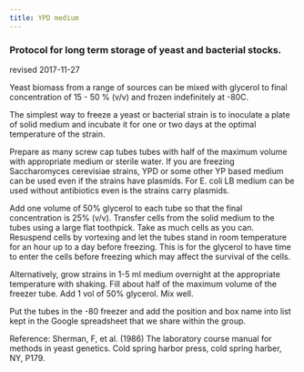 ```yaml
---
title: YPD medium
---
```


### Protocol for long term storage of yeast and bacterial stocks.
revised 2017-11-27

Yeast biomass from a range of sources can be mixed with glycerol to final concentration of 15 - 50 % (v/v) and frozen indefinitely at -80C.

The simplest way to freeze a yeast or bacterial strain is to inoculate a plate of solid medium and incubate it for 
one or two days at the optimal temperature of the strain.

Prepare as many screw cap tubes tubes with half of the maximum volume with appropriate medium or sterile water. 
If you are freezing Saccharomyces cerevisiae strains, YPD or some other YP based medium can be used even if the strains have plasmids. For E. coli LB medium can be used without antibiotics even is the strains carry plasmids.

Add one volume of 50% glycerol to each tube so that the final concentration is 25% (v/v). 
Transfer cells from the solid medium to the tubes using a large flat toothpick.
Take as much cells as you can.
Resuspend cells by vortexing and let the tubes stand in room temperature for an hour up to a day before freezing. This is for the glycerol to have time to enter the cells before freezing which may affect the survival of the cells.

Alternatively, grow strains in 1-5 ml medium overnight at the appropriate temperature with shaking.
Fill about half of the maximum volume of the freezer tube. Add 1 vol of 50% glycerol. Mix well.

Put the tubes in the -80 freezer and add the position and box name into list kept in the Google spreadsheet that we share within the group.


Reference:
Sherman, F, et al. (1986) The laboratory course manual for methods in yeast genetics. Cold spring harbor press, cold spring harber, NY, P179.





